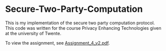 # Secure-Two-Party-Computation
This is my implementation of the secure two party computation protocol. This code was written for the course Privacy Enhancing Technologies given at the university of Twente.

To view the assignment, see [Assignment_4_v2.pdf](Assignment_4_v2.pdf).
